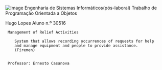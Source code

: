 ![image](https://github.com/user-attachments/assets/e9bac288-2be1-4c96-b12c-1172d24b6450)
Engenharia de Sistemas Informáticos(pós-laboral)
Trabalho de Programação Orientada a Objetos
     
Hugo Lopes
Aluno n.º 30516
     
    
     Management of Relief Activities 
    
        System that allows recording occurrences of requests for help 
        and manage equipment and people to provide assistance.
        (Firemen)
    
    
     Professor: Ernesto Casanova
